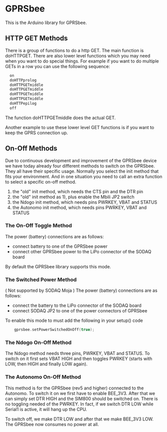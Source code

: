 # GPRSbee

This is the Arduino library for GPRSbee.

## HTTP GET Methods

There is a group of functions to do a http GET. The main function is
doHTTPGET.  There are also lower level functions which you may need
when you want to do special things.  For example if you want to do
multiple GETs in a row you can use the following sequence:
```c
  on
  doHTTPprolog
  doHTTPGETmiddle
  doHTTPGETmiddle
  doHTTPGETmiddle
  doHTTPGETmiddle
  doHTTPepilog
  off
```
The function doHTTPGETmiddle does the actual GET.


Another example to use these lower level GET functions is if you want
to keep the GPRS connection up.

## On-Off Methods

Due to continuous development and improvement of the GPRSbee device we have
today already four different methods to switch on the GPRSbee.  They all
have their specific usage.  Normally you select the init method that fits
your environment.  And in one situation you need to call an extra function
to select a specific on-off method.

1. the "old" init method, which needs the CTS pin and the DTR pin
2. the "old" init method as 1), plus enable the Mbili JP2 switch
3. the Ndogo init method, which needs pins PWRKEY, VBAT and STATUS
4. the Autonomo init method, which needs pins PWRKEY, VBAT and STATUS

### The On-Off Toggle Method

The power (battery) connections are as follows:
* connect battery to one of the GPRSbee power
* connect other GPRSbee power to the LiPo connector of the SODAQ board

By default the GPRSbee library supports this mode.

### The Switched Power Method

( Not supported by SODAQ Moja )
The power (battery) connections are as follows:
* connect the battery to the LiPo connector of the SODAQ board
* connect SODAQ JP2 to one of the power connectors of GPRSbee

To enable this mode to must add the following in your setup() code
```c
    gprsbee.setPowerSwitchedOnOff(true);
```

### The Ndogo On-Off Method

The Ndogo method needs three pins, PWRKEY, VBAT and STATUS.  To switch on
it first sets VBAT HIGH and then toggles PWRKEY (starts with LOW, then HIGH
and finally LOW again).

### The Autonomo On-Off Method

This method is for the GPRSbee (rev5 and higher) connected to the
Autonomo.  To switch it on we first have to enable BEE_3V3.  After that we
can simply set DTR HIGH and the SIM800 should be switched on.  There is no
toggling needed of the PWRKEY.  In fact, if we switch DTR LOW while Serial1
is active, it will hang up the CPU.

To switch off, we make DTR LOW and after that we make BEE_3V3 LOW.  The
GPRSbee now consumes no power at all.
